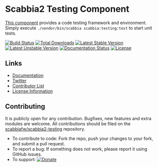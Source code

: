 # Scabbia2 Testing Component

[This component](https://github.com/scabbiafw/scabbia2-testing/) provides a code testing framework and environment. Simply execute `./vendor/bin/scabbia scabbia:testing:test` to start unit tests.

[![Build Status](https://travis-ci.org/scabbiafw/scabbia2-testing.png?branch=master)](https://travis-ci.org/scabbiafw/scabbia2-testing)
[![Total Downloads](https://poser.pugx.org/scabbiafw/scabbia2-testing/downloads.png)](https://packagist.org/packages/scabbiafw/scabbia2-testing)
[![Latest Stable Version](https://poser.pugx.org/scabbiafw/scabbia2-testing/v/stable)](https://packagist.org/packages/scabbiafw/scabbia2-testing)
[![Latest Unstable Version](https://poser.pugx.org/scabbiafw/scabbia2-testing/v/unstable)](https://packagist.org/packages/scabbiafw/scabbia2-testing)
[![Documentation Status](https://readthedocs.org/projects/scabbia2-documentation/badge/?version=latest)](http://docs.scabbiafw.com/)
[![License](https://poser.pugx.org/scabbiafw/scabbia2-testing/license.png)](https://packagist.org/packages/scabbiafw/scabbia2-testing)

## Links
- [Documentation](http://docs.scabbiafw.com/)
- [Twitter](https://twitter.com/scabbiafw)
- [Contributor List](contributors.md)
- [License Information](LICENSE)


## Contributing
It is publicly open for any contribution. Bugfixes, new features and extra modules are welcome. All contributions should be filed on the [scabbiafw/scabbia2-testing](https://github.com/scabbiafw/scabbia2-testing) repository.

* To contribute to code: Fork the repo, push your changes to your fork, and submit a pull request.
* To report a bug: If something does not work, please report it using GitHub issues.
* To support: [![Donate](https://www.paypalobjects.com/en_US/i/btn/btn_donate_LG.gif)](https://www.paypal.com/cgi-bin/webscr?cmd=_s-xclick&hosted_button_id=BXNMWG56V6LYS)
